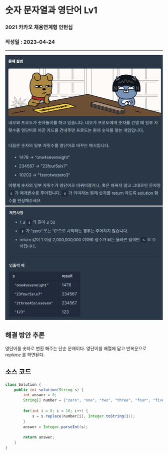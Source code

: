 # 숫자 문자열과 영단어 Lv1

### 2021 카카오 채용연계형 인턴십
### 작성일 : 2023-04-24
***

![Alt text](image/%EC%88%AB%EC%9E%90%20%EB%AC%B8%EC%9E%90%EC%97%B4%EA%B3%BC%20%EC%98%81%EB%8B%A8%EC%96%B41.jpg)
![Alt text](image/%EC%88%AB%EC%9E%90%20%EB%AC%B8%EC%9E%90%EC%97%B4%EA%B3%BC%20%EC%98%81%EB%8B%A8%EC%96%B42.jpg)

## 해결 방안 추론      

영단어를 숫자로 변환 해주는 단순 문제이다.
영단어를 배열에 담고 반복문으로 *replace* 를 하면된다.

## 소스 코드
``` java
class Solution {
    public int solution(String s) {
        int answer = 0;
        String[] number = {"zero", "one", "two", "three", "four", "five", "six", "seven", "eight", "nine"};
        
        for(int i = 0; i < 10; i++) {
            s = s.replace(number[i], Integer.toString(i));
        }
        answer = Integer.parseInt(s);
            
        return answer;
    }
}
``` 